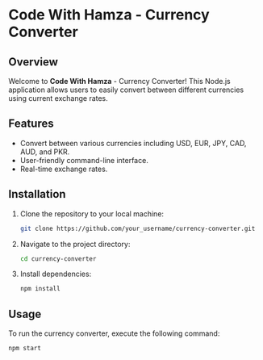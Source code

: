 # Code With Hamza - Currency Converter

## Overview
Welcome to **Code With Hamza** - Currency Converter! This Node.js application allows users to easily convert between different currencies using current exchange rates.

## Features
- Convert between various currencies including USD, EUR, JPY, CAD, AUD, and PKR.
- User-friendly command-line interface.
- Real-time exchange rates.

## Installation
1. Clone the repository to your local machine:
    ```bash
    git clone https://github.com/your_username/currency-converter.git
    ```
2. Navigate to the project directory:
    ```bash
    cd currency-converter
    ```
3. Install dependencies:
    ```bash
    npm install
    ```

## Usage
To run the currency converter, execute the following command:
```bash
npm start

